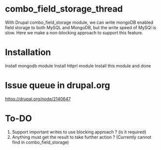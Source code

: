 combo_field_storage_thread
==========================

With Drupal combo_field_storage module, we can write mongoDB enabled field storage to both MySQL and MongoDB, but the write speed of MySQl is slow. Here we make a non-blocking approach to support this feature.


Installation
==========================
Install mongodb module
Install httprl module
Install this module and done



Issue queue in drupal.org
==========================
https://drupal.org/node/2140647

To-DO
==========================
1. Support important writes to use blocking approach ? (is it required)
2. Anything must get the result to take further action ? (Currently cannot find in combo_field_storage)
